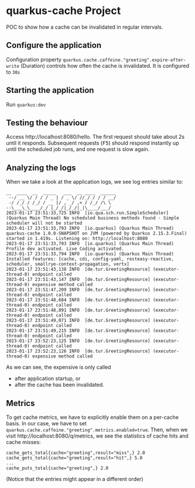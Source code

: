 # quarkus-cache Project

POC to show how a cache can be invalidated in regular intervals.

## Configure the application
Configuration property `quarkus.cache.caffeine."greeting".expire-after-write` (Duration) controls how often the cache is invalidated. It is configured to `30s`

## Starting the application
Run `quarkus:dev`

## Testing the behaviour
Access http://localhost:8080/hello. The first request should take about 2s until it responds. Subsequent requests (<kbd>F5</kbd>) should respond instantly up until the scheduled job runs, and one request is slow again.

## Analyzing the logs
When we take a look at the application logs, we see log entries similar to:
```
__  ____  __  _____   ___  __ ____  ______ 
 --/ __ \/ / / / _ | / _ \/ //_/ / / / __/ 
 -/ /_/ / /_/ / __ |/ , _/ ,< / /_/ /\ \   
--\___\_\____/_/ |_/_/|_/_/|_|\____/___/   
2023-01-17 23:51:33,725 INFO  [io.qua.sch.run.SimpleScheduler] (Quarkus Main Thread) No scheduled business methods found - Simple scheduler will not be started
2023-01-17 23:51:33,793 INFO  [io.quarkus] (Quarkus Main Thread) quarkus-cache 1.0.0-SNAPSHOT on JVM (powered by Quarkus 2.15.3.Final) started in 1.419s. Listening on: http://localhost:8080
2023-01-17 23:51:33,793 INFO  [io.quarkus] (Quarkus Main Thread) Profile dev activated. Live Coding activated.
2023-01-17 23:51:33,794 INFO  [io.quarkus] (Quarkus Main Thread) Installed features: [cache, cdi, config-yaml, resteasy-reactive, scheduler, smallrye-context-propagation, vertx]
2023-01-17 23:51:43,138 INFO  [de.tur.GreetingResource] (executor-thread-0) endpoint called
2023-01-17 23:51:43,147 INFO  [de.tur.GreetingResource] (executor-thread-0) expensive method called
2023-01-17 23:51:47,209 INFO  [de.tur.GreetingResource] (executor-thread-0) endpoint called
2023-01-17 23:51:48,684 INFO  [de.tur.GreetingResource] (executor-thread-0) endpoint called
2023-01-17 23:51:48,891 INFO  [de.tur.GreetingResource] (executor-thread-0) endpoint called
2023-01-17 23:51:49,071 INFO  [de.tur.GreetingResource] (executor-thread-0) endpoint called
2023-01-17 23:51:49,215 INFO  [de.tur.GreetingResource] (executor-thread-0) endpoint called
2023-01-17 23:52:23,125 INFO  [de.tur.GreetingResource] (executor-thread-0) endpoint called
2023-01-17 23:52:23,126 INFO  [de.tur.GreetingResource] (executor-thread-0) expensive method called
```

As we can see, the expensive is only called
- after application startup, or
- after the cache has been invalidated.

## Metrics
To get cache metrics, we have to explicitly enable them on a per-cache basis. In our case, we have to set `quarkus.cache.caffeine."greeting".metrics.enabled=true`. Then, when we visit http://localhost:8080/q/metrics, we see the statistics of cache hits and cache misses:
```
cache_gets_total{cache="greeting",result="miss",} 2.0
cache_gets_total{cache="greeting",result="hit",} 5.0
...
cache_puts_total{cache="greeting",} 2.0
```

(Notice that the entries might appear in a different order)
